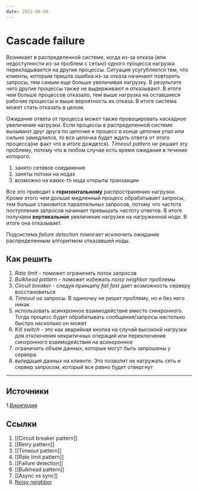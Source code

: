 ```yaml
---
date: 2022-06-08
---
```


# Cascade failure

Возникает в распределенной системе, когда из-за отказа (или недоступности из-за проблем с сетью) одного процесса нагрузка перекладывается на другие процессы. Ситуация усугубляется тем, что клиенты, которым пришла ошибка из-за отказа начинают повторять запросы, тем самым еще больше увеличивая нагрузку. В результате чего другие процессы также не выдерживают и отказывают. В итоге чем больше процессов отказало, тем выше нагрузка на оставшиеся рабочие процессы и выше вероятность их отказа. В итоге система может стать отказать в целом.

Ожидание ответа от процесса может также провоцировать каскадное увеличение нагрузки. Если процессы в распределенной системе вызывают друг друга по цепочке и процесс в конце цепочки упал или сильно замедлился, то вся цепочка будет ждать ответа от этого процесса(не факт что в итоге дождется). *Timeout pattern* не решает эту проблему, потому что в любом случае есть время ожидания в течение которого:

1. занято сетевое соединение
1. заняты потоки на нодах
1. возможно на каких-то нода открыты транзакции

Все это приводит к **горизонтальному** распространению нагрузки. Кроме этого чем дольше медленный процесс обрабатывает запросы, тем больше становится параллельных запросов, потому что частота поступления запросов начинает превышать частоту ответов. В итоге получаем **вертикальное** увеличение нагрузки на нагруженной ноде. В итоге она отказывает.

Подсистема *failure detection* помогает исключить ожидание распределенным алгоритмом отказавшей ноды.

## Как решить

1. *Rate limit* - поможет ограничить поток запросов
1. *Bulkhead pattern* - поможет избежать *noisy neighbor* проблемы
1. *Circuit breaker* - следуя принципу *fail fast* дает возможность серверу восстановиться
1. *Timeout* на запросы. В одиночку не решит проблему, но и без него никак
1. использовать асинхронное взаимодействие вместо синхронного. Тогда процесс будет обрабатывать сообщения/запросы настолько быстро насколько он может
1. *Kill switch* - это как аварийная кнопка на случай высококй нагрузки для отключения некритичных операций или переключения синхронного взаимодействия на асинхронное
1. ограничить объем данных, которые могут быть запрошены у сервера
1. валидация данных на клиенте. Это позволит не нагружать сеть и сервер запросом, который все равно будет отвергнут


---

## Источники

1.[Википедия](https://en.wikipedia.org/wiki/Cascading_failure#In_computer_networks)

## Ссылки

1. [[Circuit breaker pattern]]
1. [[Retry pattern]]
1. [[Timeout pattern]]
1. [[Rate limit pattern]]
1. [[Failure detection]]
1. [[Bulkhead pattern]]
1. [[Async vs sync]]
1. [Noisy neighbor](https://docs.microsoft.com/en-us/azure/architecture/antipatterns/noisy-neighbor/noisy-neighbor)
